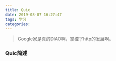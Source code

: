 ```yaml
---
title: Quic
date: 2019-08-07 16:27:47
tags: 学习
categories:
---
```

>Google家是真的DIAO啊，掌控了http的发展啊。

### Quic简述